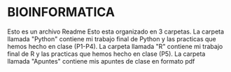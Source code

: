 # BIOINFORMATICA
Esto es un archivo Readme Esto esta organizado en 3 carpetas. 
La carpeta llamada "Python" contiene mi trabajo final de Python y las practicas que hemos hecho en clase (P1-P4).
La carpeta llamada "R" contiene mi trabajo final de R y las practicas que hemos hecho en clase (P5).
La carpeta llamada "Apuntes" contiene mis apuntes de clase en formato pdf

